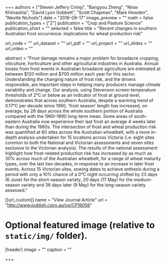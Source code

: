 +++
authors = ["Steven Jeffery Crimp", "Bangyou Zheng", "Nirav Khimashia", "David Lyon Gobbett", "Scott Chapman", "Mark Howden", "Neville Nicholls"]
date = "2016-08-17"
image_preview = ""
math = false
publication_types = ["2"]
publication = "Crop and Pasture Science"
publication_short = ""
selected = false
title = "Recent changes in southern Australian frost occurrence: implications for wheat production risk"

url_code = ""
url_dataset = ""
url_pdf = ""
url_project = ""
url_slides = ""
url_video = ""

abstract = "Frost damage remains a major problem for broadacre cropping, viticulture, horticulture and other agricultural industries in Australia. Annual losses from frost events in Australian broadacre agriculture are estimated at between $120 million and $700 million each year for this sector. Understanding the changing nature of frost risk, and the drivers responsible, are important steps in helping many producers manage climate variability and change. Our analysis, using Stevenson screen temperature thresholds of 2°C or below as an indicator of frost at ground level, demonstrates that across southern Australia, despite a warming trend of 0.17°C per decade since 1960, ‘frost season’ length has increased, on average, by 26 days across the whole southern portion of Australia compared with the 1960–1990 long-term mean. Some areas of south-eastern Australia now experience their last frost an average 4 weeks later than during the 1960s. The intersection of frost and wheat production risk was quantified at 60 sites across the Australian wheatbelt, with a more in-depth analysis undertaken for 15 locations across Victoria (i.e. eight sites common to both the National and Victorian assessments and seven sites exclusive to the Victorian analysis). The results of the national assessment highlight how frost-related production risk has increased by as much as 30% across much of the Australian wheatbelt, for a range of wheat maturity types, over the last two decades, in response to an increase in later frost events. Across 15 Victorian sites, sowing dates to achieve anthesis during a period with only a 10% chance of a 0°C night occurring shifted by 23 days (6 June) for the short-season variety, 20 days (17 May) for the medium-season variety and 36 days later (9 May) for the long-season variety assessed."



[[url_custom]]
name = "View Journal Article"
url = "http://www.publish.csiro.au/cp/CP16056"

# Optional featured image (relative to `static/img/` folder).
[header]
image = ""
caption = ""

+++
